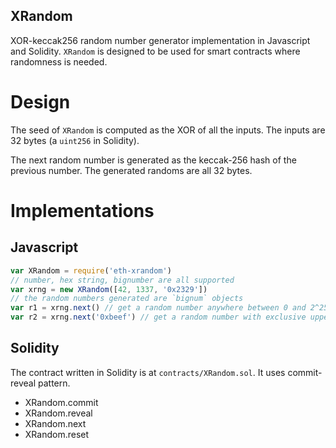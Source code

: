 XRandom
---
XOR-keccak256 random number generator implementation in Javascript and Solidity. `XRandom` is designed to be used for smart contracts where randomness is needed.

# Design
The seed of `XRandom` is computed as the XOR of all the inputs. The inputs are 32 bytes (a `uint256` in Solidity).

The next random number is generated as the keccak-256 hash of the previous number. The generated randoms are all 32 bytes.

# Implementations
## Javascript
```javascript
var XRandom = require('eth-xrandom')
// number, hex string, bignumber are all supported
var xrng = new XRandom([42, 1337, '0x2329'])
// the random numbers generated are `bignum` objects
var r1 = xrng.next() // get a random number anywhere between 0 and 2^256
var r2 = xrng.next('0xbeef') // get a random number with exclusive upper bound
```

## Solidity
The contract written in Solidity is at `contracts/XRandom.sol`. It uses commit-reveal pattern.

- XRandom.commit
- XRandom.reveal
- XRandom.next
- XRandom.reset
